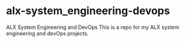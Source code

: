 # alx-system_engineering-devops
ALX System Engineering and DevOps
This is a repo for my ALX system engineering and devOps projects.
